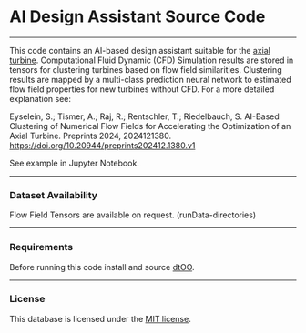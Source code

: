 # AI Design Assistant Source Code
---
This code contains an AI-based design assistant suitable for the [axial turbine](https://github.com/ihs-ustutt/axial_turbine_database/tree/main).
Computational Fluid Dynamic (CFD) Simulation results are stored in tensors for clustering turbines based on flow field similarities.
Clustering results are mapped by a multi-class prediction neural network to estimated flow field properties for new turbines without CFD.
For a more detailed explanation see: 

Eyselein,  S.; Tismer,  A.; Raj,  R.; Rentschler,  T.; Riedelbauch,  S. AI-Based Clustering of Numerical Flow Fields for Accelerating the Optimization of an Axial Turbine. Preprints 2024, 2024121380. https://doi.org/10.20944/preprints202412.1380.v1

See example in Jupyter Notebook.

---
### Dataset Availability

Flow Field Tensors are available on request. (runData-directories)

---
### Requirements

Before running this code install and source [dtOO](https://github.com/ihs-ustutt/dtOO).

---
### License

This database is licensed under the [MIT license](/LICENSE). 